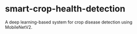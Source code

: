 # smart-crop-health-detection
A deep learning-based system for crop disease detection using MobileNetV2.
